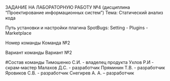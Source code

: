 ЗАДАНИЕ НА ЛАБОРАТОРНУЮ РАБОТУ №4 (дисциплина “Проектирование информационных систем”) Тема: Статический анализ кода

Путь установки и настройки плагина SpotBugs:
Setting - Plugins - Marketplace

Номер команды
Команда №2

Вариант команды
Вариант №2

#Состав команды
Тимошенко С.И. - владелец продукта
Ухлов Р.И - скрам-мастер
Малахов Д.С. - разработчик
Пряминин Т.В. - разработчик
Яровиков С.В. - разработчик
Снегирев А. А. – разработчик
